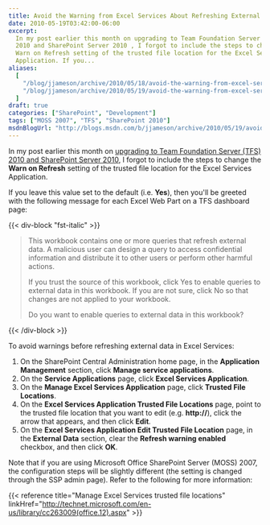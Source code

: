 ```yaml
---
title: Avoid the Warning from Excel Services About Refreshing External Data
date: 2010-05-19T03:42:00-06:00
excerpt:
  In my post earlier this month on upgrading to Team Foundation Server (TFS)
  2010 and SharePoint Server 2010 , I forgot to include the steps to change the
  Warn on Refresh setting of the trusted file location for the Excel Services
  Application. If you...
aliases:
  [
    "/blog/jjameson/archive/2010/05/18/avoid-the-warning-from-excel-services-about-refreshing-external-data.aspx",
    "/blog/jjameson/archive/2010/05/19/avoid-the-warning-from-excel-services-about-refreshing-external-data.aspx",
  ]
draft: true
categories: ["SharePoint", "Development"]
tags: ["MOSS 2007", "TFS", "SharePoint 2010"]
msdnBlogUrl: "http://blogs.msdn.com/b/jjameson/archive/2010/05/19/avoid-the-warning-from-excel-services-about-refreshing-external-data.aspx"
---
```


In my post earlier this month on
[upgrading to Team Foundation Server (TFS) 2010 and SharePoint Server 2010](/blog/jjameson/2010/05/04/upgrade-team-foundation-server-2008-to-tfs-2010-and-sharepoint-server-2010),
I forgot to include the steps to change the **Warn on Refresh** setting of the
trusted file location for the Excel Services Application.

If you leave this value set to the default (i.e. **Yes**), then you'll be
greeted with the following message for each Excel Web Part on a TFS dashboard
page:

{{< div-block "fst-italic" >}}

> This workbook contains one or more queries that refresh external data. A
> malicious user can design a query to access confidential information and
> distribute it to other users or perform other harmful actions.
> 
> If you trust the source of this workbook, click Yes to enable queries to
> external data in this workbook. If you are not sure, click No so that changes
> are not applied to your workbook.
> 
> Do you want to enable queries to external data in this workbook?

{{< /div-block >}}

To avoid warnings before refreshing external data in Excel Services:

1. On the SharePoint Central Administration home page, in the **Application
   Management** section, click **Manage service applications**.
2. On the **Service Applications** page, click **Excel Services Application**.
3. On the **Manage Excel Services Application** page, click **Trusted File
   Locations**.
4. On the **Excel Services Application Trusted File Locations** page, point to
   the trusted file location that you want to edit (e.g. **http://**), click the
   arrow that appears, and then click **Edit**.
5. On the **Excel Services Application Edit Trusted File Location** page, in the
   **External Data** section, clear the **Refresh warning enabled** checkbox,
   and then click **OK**.

Note that if you are using Microsoft Office SharePoint Server (MOSS) 2007, the
configuration steps will be slightly different (the setting is changed through
the SSP admin page). Refer to the following for more information:

{{< reference title="Manage Excel Services trusted file locations"
linkHref="http://technet.microsoft.com/en-us/library/cc263009(office.12).aspx" >}}
